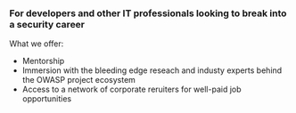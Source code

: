 ### For developers and other IT professionals looking to break into a security career

What we offer:
+ Mentorship 
+ Immersion with the bleeding edge reseach and industy experts behind the OWASP project ecosystem
+ Access to a network of corporate reruiters for well-paid job opportunities
